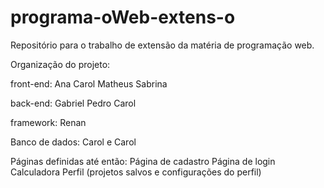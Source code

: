 # programa-oWeb-extens-o
Repositório para o trabalho de extensão da matéria de programação web.

Organização do projeto:

front-end:
Ana Carol
Matheus
Sabrina

back-end:
Gabriel
Pedro
Carol

framework:
Renan

Banco de dados:
Carol e Carol

Páginas definidas até então:
Página de cadastro
Página de login
Calculadora
Perfil (projetos salvos e configurações do perfil)

